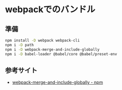 # webpackでのバンドル

## 準備
```bash
npm install -D webpack webpack-cli
npm i -D path
npm i -D webpack-merge-and-include-globally
npm i -D babel-loader @babel/core @babel/preset-env
```

## 参考サイト
- [webpack-merge-and-include-globally - npm](https://www.npmjs.com/package/webpack-merge-and-include-globally)